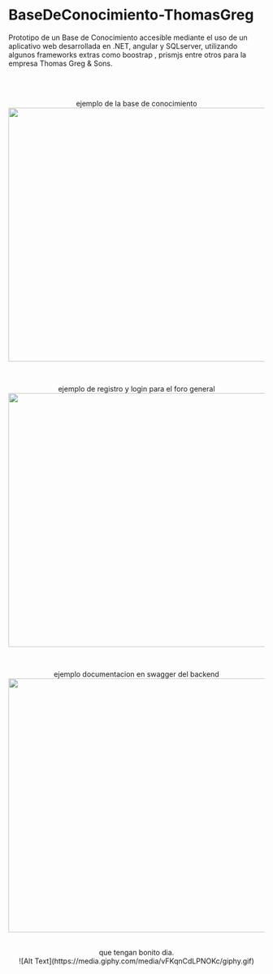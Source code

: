 # BaseDeConocimiento-ThomasGreg
Prototipo de un Base de Conocimiento accesible mediante el uso de un aplicativo web desarrollada en .NET, angular y SQLserver, utilizando algunos frameworks extras como boostrap , prismjs entre otros para la empresa Thomas Greg & Sons.




<br>
<br> 




<div align="center">
  
  
ejemplo de la base de conocimiento
<img src="https://github.com/Khesartt/BaseDeConocimiento-ThomasGreg/blob/main/base%20de%20conocimiento.gif" width="800" height="500"/>

  
  
<br> 

ejemplo de registro y login para el foro general
<img src="https://github.com/Khesartt/BaseDeConocimiento-ThomasGreg/blob/main/login%20y%20register.gif" width="800" height="500" />


<br> 
  
  
ejemplo documentacion en swagger del backend
<img src="https://github.com/Khesartt/BaseDeConocimiento-ThomasGreg/blob/main/documentacion%20swagger.gif" width="800" height="500" />
</div>


<div align="center">
 <br> 
 que tengan bonito dia. 
   <br> 
![Alt Text](https://media.giphy.com/media/vFKqnCdLPNOKc/giphy.gif)
</div>



